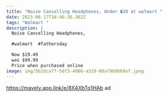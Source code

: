 ```yaml
---
title: "Noise Cancelling Headphones, Under 💲20 at walmart "
date: 2023-06-17T16:46:36.302Z
tags: "Walmart "
description: |
  Noise Cancelling Headphones, 

  #walmart  #fathersday

  Now $19.49
  was $99.99
  Price when purchased online 
image: img/5b2dcaf7-5df3-4066-a319-08a79b9b68ef.jpeg
---
```

https://mavely.app.link/e/8X4XbTq1HAb 
ad